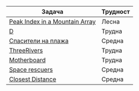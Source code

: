 | Задача | Трудност |
| ------ | ------ | 
| [Peak Index in a Mountain Array](https://leetcode.com/problems/peak-index-in-a-mountain-array/description/) | Лесна |
| [D](https://codeforces.com/gym/101309) | Трудна |
| [Спасители на плажа](https://judge.openfmi.net/practice/get_problem_description?contest_id=202&problem_id=597) | Средна |
| [ThreeRivers](https://action.informatika.bg/problems/209?fbclid=IwAR0sYoLoNJCuC5KpwcmRdJZXLq60xJNwH9D8tGt-UFw3JwfKdKCb64D7Z40) | Трудна |
| [Motherboard](https://action.informatika.bg/problems/185?fbclid=IwAR0YH380CGt8CCFKp8DQR_6M6IoSpA_prwGP9evhdrCoULXgBIelakz_Lhc) | Трудна |
| [Space rescuers](https://codeforces.com/contest/106/problem/E) | Средна |
| [Closest Distance](https://lightoj.com/problem/closest-distance) | Средна |
